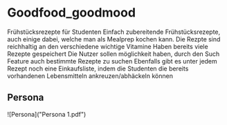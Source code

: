 # Goodfood_goodmood
Frühstücksrezepte für Studenten
Einfach zubereitende Frühstücksrezepte, auch einige dabei, welche man als Mealprep kochen kann. Die Rezpte sind reichhaltig an den verschiedene wichtige Vitamine 
Haben bereits viele Rezepte gespeichert
Die Nutzer sollen möglichkeit haben, durch den Such Feature auch bestimmte Rezepte zu suchen 
Ebenfalls gibt es unter jedem Rezept noch eine Einkaufsliste, indem die Studenten die bereits vorhandenen Lebensmitteln ankreuzen/abhäckeln können

## Persona
![Persona]("Persona 1.pdf")
